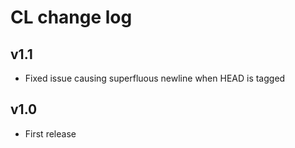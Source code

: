 # CL change log
## v1.1
- Fixed issue causing superfluous newline when HEAD is tagged

## v1.0
- First release
